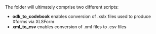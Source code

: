 The folder will ultimately comprise two different scripts:

- **odk_to_codebook** enables conversion of .xslx files used to produce Xforms via XLSForm
- **xml_to_csv** enables conversion of .xml files to .csv files
